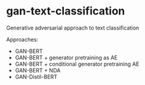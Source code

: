 # gan-text-classification
Generative adversarial approach to text classification


Approaches:

- GAN-BERT
- GAN-BERT + generator pretraining as AE
- GAN-BERT + conditional generator pretraining AE
- GAN-BERT + NDA 
- GAN-Distil-BERT
